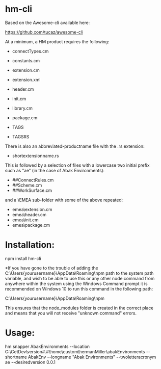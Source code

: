 ﻿# hm-cli
Based on the Awesome-cli available here:

https://github.com/tucaz/awesome-cli

At a minimum, a HM product requires the following:

- connectTypes.cm
- constants.cm
- extension.cm
- extension.xml
- header.cm
- init.cm
- library.cm
- package.cm

- TAGS
- TAGSRS

There is also an abbreviated-productname file with the .rs extension:

- shortextensionname.rs

This is followed by a selection of files with a lowercase two initial prefix such as "ae" (in the case of Abak Environments):


- ##ConnectRules.cm
- ##Scheme.cm
- ##WorkSurface.cm

and a \EMEA sub-folder with some of the above repeated:

- emea\extension.cm
- emea\header.cm
- emea\init.cm
- emea\package.cm

# Installation:

npm install hm-cli

*If you have gone to the trouble of adding the C:\Users\{yourusername}\AppData\Roaming\npm path to the system path variable, and wish to be able to use this or any other node command from anywhere within the system using the Windows Command prompt it is recommended on Windows 10 to run this command in the following path:

C:\Users\{yourusername}\AppData\Roaming\npm

This ensures that the node_modules folder is created in the correct place and means that you will not receive "unknown command" errors.


# Usage:

hm snapper AbakEnvironments --location C:\CetDev\version#.#\home\custom\hermanMiller\abakEnvironments --shortname AbakEnv --longname "Abak Environments" --twoletteracronym ae --desiredversion 0.0.1


